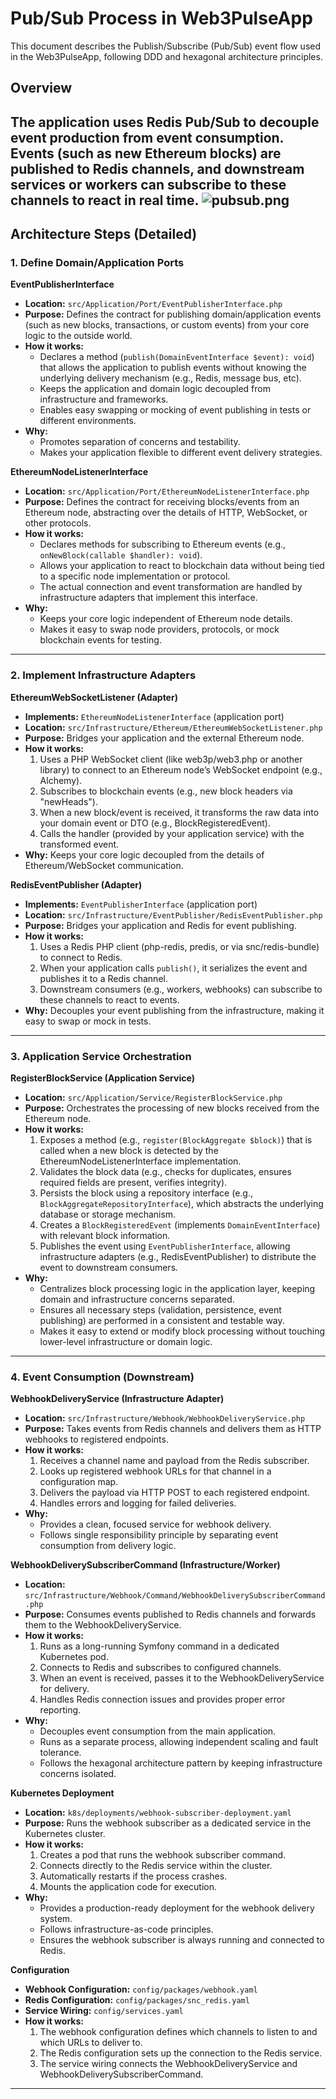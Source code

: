 # Pub/Sub Process in Web3PulseApp

This document describes the Publish/Subscribe (Pub/Sub) event flow used in the Web3PulseApp, following DDD and hexagonal architecture principles.

## Overview

The application uses Redis Pub/Sub to decouple event production from event consumption. Events (such as new Ethereum blocks) are published to Redis channels, and downstream services or workers can subscribe to these channels to react in real time.
![pubsub.png](pubsub.png)
---

## Architecture Steps (Detailed)

### 1. Define Domain/Application Ports

**EventPublisherInterface**  
- **Location:** `src/Application/Port/EventPublisherInterface.php`
- **Purpose:** Defines the contract for publishing domain/application events (such as new blocks, transactions, or custom events) from your core logic to the outside world.
- **How it works:**
  - Declares a method (`publish(DomainEventInterface $event): void`) that allows the application to publish events without knowing the underlying delivery mechanism (e.g., Redis, message bus, etc).
  - Keeps the application and domain logic decoupled from infrastructure and frameworks.
  - Enables easy swapping or mocking of event publishing in tests or different environments.
- **Why:**
  - Promotes separation of concerns and testability.
  - Makes your application flexible to different event delivery strategies.

**EthereumNodeListenerInterface**  
- **Location:** `src/Application/Port/EthereumNodeListenerInterface.php`
- **Purpose:** Defines the contract for receiving blocks/events from an Ethereum node, abstracting over the details of HTTP, WebSocket, or other protocols.
- **How it works:**
  - Declares methods for subscribing to Ethereum events (e.g., `onNewBlock(callable $handler): void`).
  - Allows your application to react to blockchain data without being tied to a specific node implementation or protocol.
  - The actual connection and event transformation are handled by infrastructure adapters that implement this interface.
- **Why:**
  - Keeps your core logic independent of Ethereum node details.
  - Makes it easy to swap node providers, protocols, or mock blockchain events for testing.

---

### 2. Implement Infrastructure Adapters

**EthereumWebSocketListener (Adapter)**  
- **Implements:** `EthereumNodeListenerInterface` (application port)  
- **Location:** `src/Infrastructure/Ethereum/EthereumWebSocketListener.php`  
- **Purpose:** Bridges your application and the external Ethereum node.  
- **How it works:**
  1. Uses a PHP WebSocket client (like web3p/web3.php or another library) to connect to an Ethereum node’s WebSocket endpoint (e.g., Alchemy).
  2. Subscribes to blockchain events (e.g., new block headers via "newHeads").
  3. When a new block/event is received, it transforms the raw data into your domain event or DTO (e.g., BlockRegisteredEvent).
  4. Calls the handler (provided by your application service) with the transformed event.
- **Why:** Keeps your core logic decoupled from the details of Ethereum/WebSocket communication.

**RedisEventPublisher (Adapter)**  
- **Implements:** `EventPublisherInterface` (application port)  
- **Location:** `src/Infrastructure/EventPublisher/RedisEventPublisher.php`  
- **Purpose:** Bridges your application and Redis for event publishing.  
- **How it works:**
  1. Uses a Redis PHP client (php-redis, predis, or via snc/redis-bundle) to connect to Redis.
  2. When your application calls `publish()`, it serializes the event and publishes it to a Redis channel.
  3. Downstream consumers (e.g., workers, webhooks) can subscribe to these channels to react to events.
- **Why:** Decouples your event publishing from the infrastructure, making it easy to swap or mock in tests.

---

### 3. Application Service Orchestration

**RegisterBlockService (Application Service)**  
- **Location:** `src/Application/Service/RegisterBlockService.php`
- **Purpose:** Orchestrates the processing of new blocks received from the Ethereum node.
- **How it works:**
  1. Exposes a method (e.g., `register(BlockAggregate $block)`) that is called when a new block is detected by the EthereumNodeListenerInterface implementation.
  2. Validates the block data (e.g., checks for duplicates, ensures required fields are present, verifies integrity).
  3. Persists the block using a repository interface (e.g., `BlockAggregateRepositoryInterface`), which abstracts the underlying database or storage mechanism.
  4. Creates a `BlockRegisteredEvent` (implements `DomainEventInterface`) with relevant block information.
  5. Publishes the event using `EventPublisherInterface`, allowing infrastructure adapters (e.g., RedisEventPublisher) to distribute the event to downstream consumers.
- **Why:**
  - Centralizes block processing logic in the application layer, keeping domain and infrastructure concerns separated.
  - Ensures all necessary steps (validation, persistence, event publishing) are performed in a consistent and testable way.
  - Makes it easy to extend or modify block processing without touching lower-level infrastructure or domain logic.

---

### 4. Event Consumption (Downstream)

**WebhookDeliveryService (Infrastructure Adapter)**  
- **Location:** `src/Infrastructure/Webhook/WebhookDeliveryService.php`  
- **Purpose:** Takes events from Redis channels and delivers them as HTTP webhooks to registered endpoints.
- **How it works:**
  1. Receives a channel name and payload from the Redis subscriber.
  2. Looks up registered webhook URLs for that channel in a configuration map.
  3. Delivers the payload via HTTP POST to each registered endpoint.
  4. Handles errors and logging for failed deliveries.
- **Why:**
  - Provides a clean, focused service for webhook delivery.
  - Follows single responsibility principle by separating event consumption from delivery logic.

**WebhookDeliverySubscriberCommand (Infrastructure/Worker)**  
- **Location:** `src/Infrastructure/Webhook/Command/WebhookDeliverySubscriberCommand.php`  
- **Purpose:** Consumes events published to Redis channels and forwards them to the WebhookDeliveryService.
- **How it works:**
  1. Runs as a long-running Symfony command in a dedicated Kubernetes pod.
  2. Connects to Redis and subscribes to configured channels.
  3. When an event is received, passes it to the WebhookDeliveryService for delivery.
  4. Handles Redis connection issues and provides proper error reporting.
- **Why:**
  - Decouples event consumption from the main application.
  - Runs as a separate process, allowing independent scaling and fault tolerance.
  - Follows the hexagonal architecture pattern by keeping infrastructure concerns isolated.

**Kubernetes Deployment**
- **Location:** `k8s/deployments/webhook-subscriber-deployment.yaml`
- **Purpose:** Runs the webhook subscriber as a dedicated service in the Kubernetes cluster.
- **How it works:**
  1. Creates a pod that runs the webhook subscriber command.
  2. Connects directly to the Redis service within the cluster.
  3. Automatically restarts if the process crashes.
  4. Mounts the application code for execution.
- **Why:**
  - Provides a production-ready deployment for the webhook delivery system.
  - Follows infrastructure-as-code principles.
  - Ensures the webhook subscriber is always running and connected to Redis.

**Configuration**
- **Webhook Configuration:** `config/packages/webhook.yaml`
- **Redis Configuration:** `config/packages/snc_redis.yaml`
- **Service Wiring:** `config/services.yaml`
- **How it works:**
  1. The webhook configuration defines which channels to listen to and which URLs to deliver to.
  2. The Redis configuration sets up the connection to the Redis service.
  3. The service wiring connects the WebhookDeliveryService and WebhookDeliverySubscriberCommand.

---
